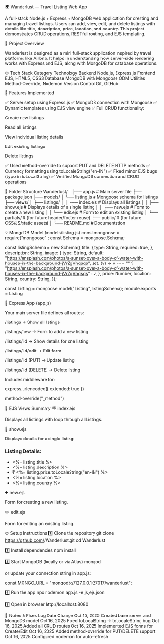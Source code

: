 🌍 Wanderlust — Travel Listing Web App

A full-stack Node.js + Express + MongoDB web application for creating and managing travel listings.
Users can add, view, edit, and delete listings with details like title, description, price, location, and country.
This project demonstrates CRUD operations, RESTful routing, and EJS templating.

🧩 Project Overview

Wanderlust is designed as a mini full-stack application inspired by travel platforms like Airbnb.
It helps in understanding how server-side rendering works with Express and EJS, along with MongoDB for database operations.

⚙️ Tech Stack
Category	                Technology
Backend	              Node.js, Express.js
Frontend	            EJS, HTML5, CSS3
Database	            MongoDB with Mongoose ODM
Utilities	            Method-Override, Nodemon
Version Control	      Git, GitHub

🚀 Features Implemented

✅ Server setup using Express.js
✅ MongoDB connection with Mongoose
✅ Dynamic templates using EJS view engine
✅ Full CRUD functionality:

Create new listings

Read all listings

View individual listing details

Edit existing listings

Delete listings

✅ Used method-override to support PUT and DELETE HTTP methods
✅ Currency formatting using toLocaleString("en-IN")
✅ Fixed minor EJS bugs (typo in toLocalString)
✅ Verified MongoDB connection and CRUD operations

🧱 Folder Structure
Wanderlust/
│
├── app.js                      # Main server file
├── package.json
├── models/
│   └── listing.js              # Mongoose schema for listings
├── views/
│   ├── listings/
│   │   ├── index.ejs           # Displays all listings
│   │   ├── show.ejs            # Displays details of a single listing
│   │   ├── new.ejs             # Form to create a new listing
│   │   └── edit.ejs            # Form to edit an existing listing
│   └── partials/               # (for future header/footer reuse)
├── public/                     # (for future CSS/JS/static assets)
│
└── README.md                   # Documentation

💡 MongoDB Model (models/listing.js)
const mongoose = require("mongoose");
const Schema = mongoose.Schema;

const listingSchema = new Schema({
    title: {
        type: String,
        required: true,
    },
    description: String,
    image: {
        type: String,
        default: "https://unsplash.com/photos/a-sunset-over-a-body-of-water-with-houses-in-the-background-jVrZgVhqsqs",
        set: (v) =>
            v === "" 
                ? "https://unsplash.com/photos/a-sunset-over-a-body-of-water-with-houses-in-the-background-jVrZgVhqsqs"
                : v,
    },
    price: Number,
    location: String,
    country: String,
});

const Listing = mongoose.model("Listing", listingSchema);
module.exports = Listing;


🔌 Express App (app.js)

Your main server file defines all routes:

/listings → Show all listings

/listings/new → Form to add a new listing

/listings/:id → Show details for one listing

/listings/:id/edit → Edit form

/listings/:id (PUT) → Update listing

/listings/:id (DELETE) → Delete listing

Includes middleware for:

express.urlencoded({ extended: true })

method-override("_method")

🧠 EJS Views Summary
🪧 index.ejs

Displays all listings with loop through allListings.

📝 show.ejs

Displays details for a single listing:

<h3>Listing Details:</h3>
<ul>
  <li><%= listing.title %></li>
  <li><%= listing.description %></li>
  <li>&#8377; <%= listing.price.toLocaleString("en-IN") %></li>
  <li><%= listing.location %></li>
  <li><%= listing.country %></li>
</ul>

➕ new.ejs

Form for creating a new listing.

✏️ edit.ejs

Form for editing an existing listing.

⚙️ Setup Instructions
1️⃣ Clone the repository
git clone https://github.com/<your-username>/Wanderlust.git
cd Wanderlust

2️⃣ Install dependencies
npm install

3️⃣ Start MongoDB (locally or via Atlas)
mongod


or update your connection string in app.js:

const MONGO_URL = "mongodb://127.0.0.1:27017/wanderlust";

4️⃣ Run the app
npx nodemon app.js -e js,ejs,json

5️⃣ Open in browser
http://localhost:8080

🧠 Notes & Fixes Log
Date	Change
Oct 15, 2025	Created base server and MongoDB model
Oct 16, 2025	Fixed toLocalString → toLocaleString bug
Oct 16, 2025	Added all CRUD routes
Oct 16, 2025	Implemented EJS forms for Create/Edit
Oct 16, 2025	Added method-override for PUT/DELETE support
Oct 16, 2025	Configured nodemon for auto-refresh
